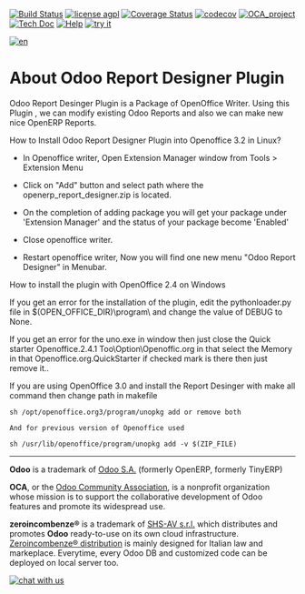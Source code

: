 [![Build Status](https://travis-ci.org/zeroincombenze/openerp_report_designer.svg?branch=7.0)](https://travis-ci.org/zeroincombenze/openerp_report_designer)
[![license agpl](https://img.shields.io/badge/licence-AGPL--3-blue.svg)](http://www.gnu.org/licenses/agpl-3.0.html)
[![Coverage Status](https://coveralls.io/repos/github/zeroincombenze/openerp_report_designer/badge.svg?branch=7.0)](https://coveralls.io/github/zeroincombenze/openerp_report_designer?branch=7.0)
[![codecov](https://codecov.io/gh/zeroincombenze/openerp_report_designer/branch/7.0/graph/badge.svg)](https://codecov.io/gh/zeroincombenze/openerp_report_designer/branch/7.0)
[![OCA_project](http://www.zeroincombenze.it/wp-content/uploads/ci-ct/prd/button-oca-7.svg)](https://github.com/OCA/openerp_report_designer/tree/7.0)
[![Tech Doc](http://www.zeroincombenze.it/wp-content/uploads/ci-ct/prd/button-docs-7.svg)](http://wiki.zeroincombenze.org/en/Odoo/7.0/dev)
[![Help](http://www.zeroincombenze.it/wp-content/uploads/ci-ct/prd/button-help-7.svg)](http://wiki.zeroincombenze.org/en/Odoo/7.0/man/)
[![try it](http://www.zeroincombenze.it/wp-content/uploads/ci-ct/prd/button-try-it-7.svg)](http://erp7.zeroincombenze.it)


[![en](http://www.shs-av.com/wp-content/en_US.png)](http://wiki.zeroincombenze.org/it/Odoo/7.0/man)

About Odoo Report Designer Plugin
=================================
Odoo Report Desinger Plugin is a Package of OpenOffice Writer.
Using this Plugin , we can modify existing Odoo Reports and also we can make new nice OpenERP Reports.


How to Install Odoo Report Designer Plugin into Openoffice 3.2 in Linux?
- In Openoffice writer, Open Extension Manager window from Tools > Extension Menu

- Click on "Add" button and select path where the openerp_report_designer.zip is located.

- On the completion of adding package you will get your package
  under 'Extension Manager' and the status of your package become 'Enabled'

- Close openoffice writer.

- Restart openoffice writer, Now you will find one new menu "Odoo Report Designer" in Menubar.


How to install the plugin with OpenOffice 2.4 on Windows

If you get an error for the installation of the plugin, edit the pythonloader.py file
in $(OPEN_OFFICE_DIR)\program\ and change the value of DEBUG to None.

If you get an error for the uno.exe in window then just close the Quick starter
	Openoffice.2.4.1 Too\Option\Openoffic.org in that select the Memory
	in that Openoffice.org.QuickStarter
	if checked mark is there then just remove it..

If you are using OpenOffice 3.0 and install the Report Desinger with make all
	command then change  path in makefile

	sh /opt/openoffice.org3/program/unopkg add or remove both

	And for previous version of Openoffice used

	sh /usr/lib/openoffice/program/unopkg add -v $(ZIP_FILE)

[//]: # (copyright)

----

**Odoo** is a trademark of [Odoo S.A.](https://www.odoo.com/) (formerly OpenERP, formerly TinyERP)

**OCA**, or the [Odoo Community Association](http://odoo-community.org/), is a nonprofit organization whose
mission is to support the collaborative development of Odoo features and
promote its widespread use.

**zeroincombenze®** is a trademark of [SHS-AV s.r.l.](http://www.shs-av.com/)
which distributes and promotes **Odoo** ready-to-use on its own cloud infrastructure.
[Zeroincombenze® distribution](http://wiki.zeroincombenze.org/en/Odoo)
is mainly designed for Italian law and markeplace.
Everytime, every Odoo DB and customized code can be deployed on local server too.

[//]: # (end copyright)

[//]: # (addons)

[//]: # (end addons)

[![chat with us](https://www.shs-av.com/wp-content/chat_with_us.gif)](https://tawk.to/85d4f6e06e68dd4e358797643fe5ee67540e408b)
